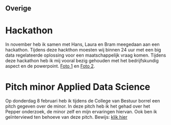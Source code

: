 ## **Overige**

# Hackathon 
In november heb ik samen met Hans, Laura en Bram meegedaan aan een hackathon. Tijdens deze hackthon moesten wij binnen 24 uur met een big data regelateerde oplossing voor een maatschappelijk vraag komen. Tijdens deze hackathon heb ik mij vooral bezig gehouden met het bedrijfskundig aspect en de powerpoint. [Foto 1](https://user-images.githubusercontent.com/31730404/35458028-1ef4b9a2-02db-11e8-8b1c-aab89ce836b3.png) en [Foto 2](https://user-images.githubusercontent.com/31730404/35458030-1f0bbb2a-02db-11e8-932b-fd37198f549d.png).

# Pitch minor Applied Data Science
Op donderdag 8 februari heb ik tijdens de College van Bestuur borrel een pitch gegeven over de minor. In deze pitch heb ik het gehad over het Pepper onderzoek, de minor zelf en mijn ervaringen hiervan. Ook ben ik geïnterviewd ten behoeve van deze pitch. Bewijs: [klik hier](https://user-images.githubusercontent.com/31730404/36172436-29695c74-1106-11e8-84f2-8f78d0ffc14e.png)
